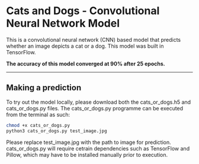 # Cats and Dogs - Convolutional Neural Network Model
This is a convolutional neural network (CNN) based model that predicts whether an image depicts a cat or a dog. This model was built in TensorFlow.

**The accuracy of this model converged at 90% after 25 epochs.**

<hr>

## Making a prediction
To try out the model locally, please download both the cats_or_dogs.h5 and cats_or_dogs.py files. The cats_or_dogs.py programme can be executed from the terminal as such:
```bash
chmod +x cats_or_dogs.py
python3 cats_or_dogs.py test_image.jpg
```
Please replace test_image.jpg with the path to image for prediction. cats_or_dogs.py will require cetrain dependencies such as TensorFlow and Pillow, which may have to be installed manually prior to execution.
